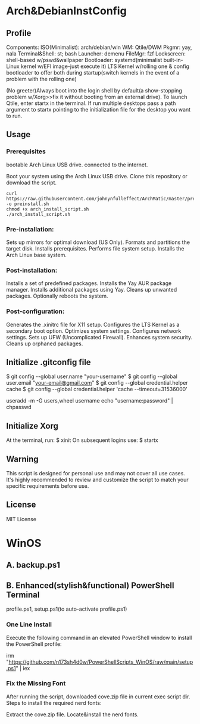 
# Arch&DebianInstConfig
## Profile
Components:
ISO(Minimalist): arch/debian/win
WM: Qtile/DWM 
Pkgmr: yay, nala
Terminal&Shell: st; bash
Launcher: demenu
FileMgr: fzf
Lockscreen: shell-based w/pswd&wallpaper
Bootloader: systemd(minimalist built-in-Linux kernel w/EFI image-just execute it)
LTS Kernel w/rolling one & config bootloader to offer both during startup(switch kernels in the event of a problem with the rolling one)

(No greeter)Always boot into the login shell by default(a show-stopping problem w/Xorg>>fix it without booting from an external drive). To launch Qtile, enter startx in the terminal. If run multiple desktops pass a path argument to startx pointing to the initialization file for the desktop you want to run.
## Usage
### Prerequisites
bootable Arch Linux USB drive.
connected to the internet.

Boot your system using the Arch Linux USB drive.
Clone this repository or download the script.
```
curl https://raw.githubusercontent.com/johnynfulleffect/ArchMatic/master/preinstall.sh -o preinstall.sh
chmod +x arch_install_script.sh
./arch_install_script.sh
```
### Pre-installation:
Sets up mirrors for optimal download (US Only).
Formats and partitions the target disk.
Installs prerequisites.
Performs file system setup.
Installs the Arch Linux base system.
### Post-installation:
Installs a set of predefined packages.
Installs the Yay AUR package manager.
Installs additional packages using Yay.
Cleans up unwanted packages.
Optionally reboots the system.
### Post-configuration:
Generates the .xinitrc file for X11 setup.
Configures the LTS Kernel as a secondary boot option.
Optimizes system settings.
Configures network settings.
Sets up UFW (Uncomplicated Firewall).
Enhances system security.
Cleans up orphaned packages.
## Initialize .gitconfig file
$ git config --global user.name "your-username"
$ git config --global user.email "your-email@gmail.com"
$ git config --global credential.helper cache
$ git config --global credential.helper 'cache --timeout=31536000'

useradd -m -G users,wheel username
echo "username:password" | chpasswd
## Initialize Xorg
At the terminal, run:
$ xinit
On subsequent logins use:
$ startx
## Warning
This script is designed for personal use and may not cover all use cases. It's highly recommended to review and customize the script to match your specific requirements before use.
## License
MIT License



# WinOS

## A. backup.ps1 

## B. Enhanced(stylish&functional) PowerShell Terminal
profile.ps1, setup.ps1(to auto-activate profile.ps1)

### One Line Install
Execute the following command in an elevated PowerShell window to install the PowerShell profile:

irm "https://github.com/n173sh4d0w/PowerShellScripts_WinOS/raw/main/setup.ps1" | iex

### Fix the Missing Font
After running the script, downloaded cove.zip file in current exec script dir. Steps to install the required nerd fonts:

Extract the cove.zip file.
Locate&install the nerd fonts.
